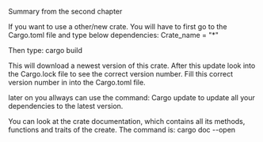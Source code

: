 Summary from the second chapter

If you want to use a other/new crate.
You will have to first go to the Cargo.toml file and type below dependencies:
Crate_name = "*"

Then type: cargo build

This will download a newest version of this crate. 
After this update look into the Cargo.lock file to see the correct version number. Fill this correct version number in into the Cargo.toml file. 

later on you allways can use the command:
Cargo update to update all your dependencies to the latest version.

You can look at the crate documentation, which contains all its methods, functions and traits of the create. The command is:
cargo doc --open
